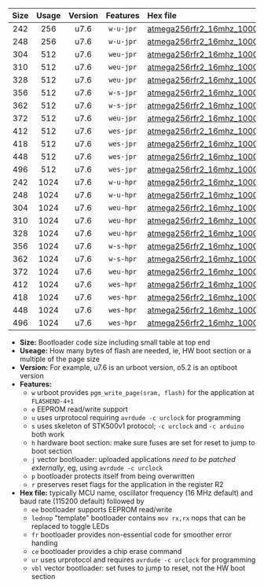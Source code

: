 |Size|Usage|Version|Features|Hex file|
|:-:|:-:|:-:|:-:|:--|
|242|256|u7.6|`w-u-jpr`|[atmega256rfr2_16mhz_1000000bps_ur_vbl.hex](https://raw.githubusercontent.com/stefanrueger/urboot/main//atmega256rfr2_16mhz_1000000bps_ur_vbl.hex)|
|248|256|u7.6|`w-u-jpr`|[atmega256rfr2_16mhz_1000000bps_lednop_ur_vbl.hex](https://raw.githubusercontent.com/stefanrueger/urboot/main//atmega256rfr2_16mhz_1000000bps_lednop_ur_vbl.hex)|
|304|512|u7.6|`weu-jpr`|[atmega256rfr2_16mhz_1000000bps_ee_ur_vbl.hex](https://raw.githubusercontent.com/stefanrueger/urboot/main//atmega256rfr2_16mhz_1000000bps_ee_ur_vbl.hex)|
|310|512|u7.6|`weu-jpr`|[atmega256rfr2_16mhz_1000000bps_ee_lednop_ur_vbl.hex](https://raw.githubusercontent.com/stefanrueger/urboot/main//atmega256rfr2_16mhz_1000000bps_ee_lednop_ur_vbl.hex)|
|328|512|u7.6|`weu-jpr`|[atmega256rfr2_16mhz_1000000bps_ee_lednop_fr_ur_vbl.hex](https://raw.githubusercontent.com/stefanrueger/urboot/main//atmega256rfr2_16mhz_1000000bps_ee_lednop_fr_ur_vbl.hex)|
|356|512|u7.6|`w-s-jpr`|[atmega256rfr2_16mhz_1000000bps_vbl.hex](https://raw.githubusercontent.com/stefanrueger/urboot/main//atmega256rfr2_16mhz_1000000bps_vbl.hex)|
|362|512|u7.6|`w-s-jpr`|[atmega256rfr2_16mhz_1000000bps_lednop_vbl.hex](https://raw.githubusercontent.com/stefanrueger/urboot/main//atmega256rfr2_16mhz_1000000bps_lednop_vbl.hex)|
|372|512|u7.6|`weu-jpr`|[atmega256rfr2_16mhz_1000000bps_ee_lednop_fr_ce_ur_vbl.hex](https://raw.githubusercontent.com/stefanrueger/urboot/main//atmega256rfr2_16mhz_1000000bps_ee_lednop_fr_ce_ur_vbl.hex)|
|412|512|u7.6|`wes-jpr`|[atmega256rfr2_16mhz_1000000bps_ee_vbl.hex](https://raw.githubusercontent.com/stefanrueger/urboot/main//atmega256rfr2_16mhz_1000000bps_ee_vbl.hex)|
|418|512|u7.6|`wes-jpr`|[atmega256rfr2_16mhz_1000000bps_ee_lednop_vbl.hex](https://raw.githubusercontent.com/stefanrueger/urboot/main//atmega256rfr2_16mhz_1000000bps_ee_lednop_vbl.hex)|
|448|512|u7.6|`wes-jpr`|[atmega256rfr2_16mhz_1000000bps_ee_lednop_fr_vbl.hex](https://raw.githubusercontent.com/stefanrueger/urboot/main//atmega256rfr2_16mhz_1000000bps_ee_lednop_fr_vbl.hex)|
|496|512|u7.6|`wes-jpr`|[atmega256rfr2_16mhz_1000000bps_ee_lednop_fr_ce_vbl.hex](https://raw.githubusercontent.com/stefanrueger/urboot/main//atmega256rfr2_16mhz_1000000bps_ee_lednop_fr_ce_vbl.hex)|
|242|1024|u7.6|`w-u-hpr`|[atmega256rfr2_16mhz_1000000bps_ur.hex](https://raw.githubusercontent.com/stefanrueger/urboot/main//atmega256rfr2_16mhz_1000000bps_ur.hex)|
|248|1024|u7.6|`w-u-hpr`|[atmega256rfr2_16mhz_1000000bps_lednop_ur.hex](https://raw.githubusercontent.com/stefanrueger/urboot/main//atmega256rfr2_16mhz_1000000bps_lednop_ur.hex)|
|304|1024|u7.6|`weu-hpr`|[atmega256rfr2_16mhz_1000000bps_ee_ur.hex](https://raw.githubusercontent.com/stefanrueger/urboot/main//atmega256rfr2_16mhz_1000000bps_ee_ur.hex)|
|310|1024|u7.6|`weu-hpr`|[atmega256rfr2_16mhz_1000000bps_ee_lednop_ur.hex](https://raw.githubusercontent.com/stefanrueger/urboot/main//atmega256rfr2_16mhz_1000000bps_ee_lednop_ur.hex)|
|328|1024|u7.6|`weu-hpr`|[atmega256rfr2_16mhz_1000000bps_ee_lednop_fr_ur.hex](https://raw.githubusercontent.com/stefanrueger/urboot/main//atmega256rfr2_16mhz_1000000bps_ee_lednop_fr_ur.hex)|
|356|1024|u7.6|`w-s-hpr`|[atmega256rfr2_16mhz_1000000bps.hex](https://raw.githubusercontent.com/stefanrueger/urboot/main//atmega256rfr2_16mhz_1000000bps.hex)|
|362|1024|u7.6|`w-s-hpr`|[atmega256rfr2_16mhz_1000000bps_lednop.hex](https://raw.githubusercontent.com/stefanrueger/urboot/main//atmega256rfr2_16mhz_1000000bps_lednop.hex)|
|372|1024|u7.6|`weu-hpr`|[atmega256rfr2_16mhz_1000000bps_ee_lednop_fr_ce_ur.hex](https://raw.githubusercontent.com/stefanrueger/urboot/main//atmega256rfr2_16mhz_1000000bps_ee_lednop_fr_ce_ur.hex)|
|412|1024|u7.6|`wes-hpr`|[atmega256rfr2_16mhz_1000000bps_ee.hex](https://raw.githubusercontent.com/stefanrueger/urboot/main//atmega256rfr2_16mhz_1000000bps_ee.hex)|
|418|1024|u7.6|`wes-hpr`|[atmega256rfr2_16mhz_1000000bps_ee_lednop.hex](https://raw.githubusercontent.com/stefanrueger/urboot/main//atmega256rfr2_16mhz_1000000bps_ee_lednop.hex)|
|448|1024|u7.6|`wes-hpr`|[atmega256rfr2_16mhz_1000000bps_ee_lednop_fr.hex](https://raw.githubusercontent.com/stefanrueger/urboot/main//atmega256rfr2_16mhz_1000000bps_ee_lednop_fr.hex)|
|496|1024|u7.6|`wes-hpr`|[atmega256rfr2_16mhz_1000000bps_ee_lednop_fr_ce.hex](https://raw.githubusercontent.com/stefanrueger/urboot/main//atmega256rfr2_16mhz_1000000bps_ee_lednop_fr_ce.hex)|

- **Size:** Bootloader code size including small table at top end
- **Useage:** How many bytes of flash are needed, ie, HW boot section or a multiple of the page size
- **Version:** For example, u7.6 is an urboot version, o5.2 is an optiboot version
- **Features:**
  + `w` urboot provides `pgm_write_page(sram, flash)` for the application at `FLASHEND-4+1`
  + `e` EEPROM read/write support
  + `u` uses urprotocol requiring `avrdude -c urclock` for programming
  + `s` uses skeleton of STK500v1 protocol; `-c urclock` and `-c arduino` both work
  + `h` hardware boot section: make sure fuses are set for reset to jump to boot section
  + `j` vector bootloader: uploaded applications *need to be patched externally*, eg, using `avrdude -c urclock`
  + `p` bootloader protects itself from being overwritten
  + `r` preserves reset flags for the application in the register R2
- **Hex file:** typically MCU name, oscillator frequency (16 MHz default) and baud rate (115200 default) followed by
  + `ee` bootloader supports EEPROM read/write
  + `lednop` "template" bootloader contains `mov rx,rx` nops that can be replaced to toggle LEDs
  + `fr` bootloader provides non-essential code for smoother error handing
  + `ce` bootloader provides a chip erase command
  + `ur` uses urprotocol and requires `avrdude -c urclock` for programming
  + `vbl` vector bootloader: set fuses to jump to reset, not the HW boot section
